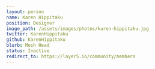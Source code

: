 ```yaml
---
layout: person
name: Karen Hippitaku
position: Designer
image_path: /assets/images/photos/karen-hippitaku.jpg
twitter: KarenHippitaku
github: KarenHippitaku
blurb: Mesh Head
status: Inactive
redirect_to: https://layer5.io/community/members
---
```

